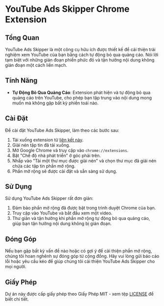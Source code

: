 # YouTube Ads Skipper Chrome Extension

## Tổng Quan
YouTube Ads Skipper là một công cụ hữu ích được thiết kế để cải thiện trải nghiệm xem YouTube của bạn bằng cách tự động bỏ qua quảng cáo. Nói lời tạm biệt với những gián đoạn phiền phức đó và tận hưởng nội dung không gián đoạn một cách liền mạch.

## Tính Năng
- **Tự Động Bỏ Qua Quảng Cáo**: Extension phát hiện và tự động bỏ qua quảng cáo trên YouTube, cho phép bạn tập trung vào nội dung mong muốn mà không gặp bất kỳ phiền toái nào.

## Cài Đặt
Để cài đặt YouTube Ads Skipper, làm theo các bước sau:

1. Tải xuống extension từ [liên kết này](https://github.com/linhll/youtube-ads-skipper/releases/download/v1.0.0/youtube-ads-skipper-v1.0.0.zip).
2. Giải nén tập tin đã tải xuống.
3. Mở Google Chrome và truy cập vào `chrome://extensions`.
4. Bật "Chế độ nhà phát triển" ở góc phải trên.
5. Nhấp vào "Tải một thư mục được giải nén" và chọn thư mục đã giải nén chứa các tập tin phần mở rộng.
6. Phần mở rộng sẽ được cài đặt và sẵn sàng sử dụng.

## Sử Dụng
Sử dụng YouTube Ads Skipper rất đơn giản:

1. Đảm bảo phần mở rộng đã được bật trong trình duyệt Chrome của bạn.
2. Truy cập vào YouTube và bắt đầu xem một video.
3. Thư giãn và tận hưởng khi phần mở rộng tự động bỏ qua quảng cáo, giúp bạn tận hưởng nội dung không bị gián đoạn.

## Đóng Góp
Nếu bạn gặp bất kỳ vấn đề nào hoặc có gợi ý để cải thiện phần mở rộng, chúng tôi hoan nghênh sự đóng góp từ cộng đồng. Hãy vui lòng gửi báo cáo lỗi hoặc yêu cầu kéo để giúp chúng tôi cải thiện YouTube Ads Skipper cho mọi người.

## Giấy Phép
Dự án này được cấp giấy phép theo Giấy Phép MIT - xem tệp [LICENSE](LICENSE) để biết chi tiết.
